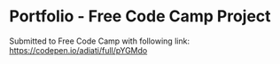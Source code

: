 # Portfolio - Free Code Camp Project

Submitted to Free Code Camp with following link:
https://codepen.io/adiati/full/pYGMdo
